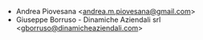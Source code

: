 - Andrea Piovesana \<<andrea.m.piovesana@gmail.com>\>
- Giuseppe Borruso - Dinamiche Aziendali srl
  \<<gborruso@dinamicheaziendali.com>\>
